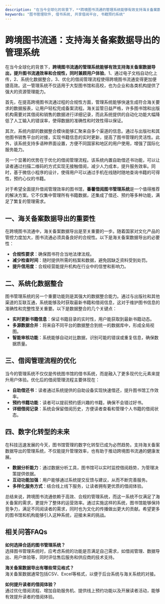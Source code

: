 ```yaml
---
description: "在当今全球化的背景下，**跨境图书流通的管理系统能够有效支持海关备案数据导出，提升图书流通效率和合规性，同时兼顾用户体验**。1、通过电子文档自动化上传，2、系统化数据整合，3、优化的借阅管理流程使得跨境图书流通变得更加便捷高效。这一管理系统不仅适用于大型图书馆和高校，也为企业和各类机构提供了强大的资源管理能力。"
keywords: "图书管理软件, 借书系统, 共享借阅平台, 书籍预约系统"
---
```

# 跨境图书流通：支持海关备案数据导出的管理系统

在当今全球化的背景下，**跨境图书流通的管理系统能够有效支持海关备案数据导出，提升图书流通效率和合规性，同时兼顾用户体验**。1、通过电子文档自动化上传，2、系统化数据整合，3、优化的借阅管理流程使得跨境图书流通变得更加便捷高效。这一管理系统不仅适用于大型图书馆和高校，也为企业和各类机构提供了强大的资源管理能力。

首先，在提高跨境图书流通过程的合规性方面，管理系统能够快速生成符合海关要求的数据报表，让用户轻松完成备案流程。海关监管日益严格，许多图书馆和出版机构需要对其借阅和销售的数据进行详细记录，而此系统提供的自动化功能大幅降低了人工输入的错误率，使得数据的准确性和时效性得以保证。

其次，系统内部的数据整合模块能够汇聚来自多个渠道的信息。通过与出版社和其他图书销售平台的对接，实现书籍信息的实时更新，提高了图书管理的灵活性。此外，该系统支持多语种界面设置，方便不同国家和地区的用户使用，增强了国际化服务能力。

另一个显著的优势在于优化的借阅管理流程。该系统内置自助借还书功能，可以让读者通过扫描二维码的方式实现无接触借阅，减少人力成本，提升服务效率。同时，基于微信小程序的设计，使得用户可以通过手机在线随时随地查询书籍的可得性，预约心仪的书籍。

对于希望全面提升借阅管理效率的图书馆，**番薯借阅图书管理系统**是一个值得推荐的解决方案。它不仅集中管理所有书籍数据，还集成了借还、预约等多种功能，满足了繁复的管理需求。

## 一、海关备案数据导出的重要性

在跨境图书流通中，海关备案数据导出是至关重要的一步。随着国家对文化产品的管控力度加大，图书流通必须具备良好的合规性。以下是海关备案数据导出的必要性：

- **合规性要求**：确保图书符合当地法律法规。
- **减少检查时间**：随时提供所需的档案和数据，避免因缺乏资料受到处罚。
- **提升信用度**：合规经营能提升机构在行业中的信誉和影响力。

## 二、系统化数据整合

图书管理系统的另一个重要功能则是其强大的数据整合能力。通过与出版社和其他渠道的互联互通，系统能够及时获取最新书籍和借阅信息，这对于维护图书信息的准确性和完整性至关重要。以下是数据整合的几个关键点：

- **实时更新书籍信息**：保证书籍目录的实时性，用户能获取到最新书籍动态。
- **多源数据合并**：将来自不同平台的数据整合到统一的数据库中，形成全局视图。
- **智能审核功能**：系统能够自动对比数据，识别可能的错误或重复信息，确保数据质量。

## 三、借阅管理流程的优化

当今的管理系统不仅仅是传统图书馆的借书系统，而是融入了更多现代化元素来提升用户体验。优化后的借阅管理流程主要体现在：

- **自助借还书**：读者通过系统提供的自助设备实现快速借还，提升图书馆工作效率。
- **预约书籍功能**：读者可以提前预约感兴趣的书籍，确保不会错过好书。
- **详细借阅记录**：系统会保留借阅历史，方便读者查看和管理个人书籍的借阅状态。

## 四、数字化转型的未来

在科技迅速发展的今天，图书馆管理的数字化转型已成为必然趋势。支持海关备案数据导出的管理系统，不仅能提升管理效率，也有助于推动跨境图书流通的健康发展。

- **数据分析能力**：通过数据分析工具，图书馆可以实时监控借阅趋势，为管理决策提供依据。
- **互动功能加强**：用户能够通过系统提交反馈与建议，从而不断完善服务。
- **多样化服务方式**：结合线上线下服务，让读者拥有更优质的借阅体验。

总结来说，跨境图书流通依赖于高效、合规的管理系统，而这一系统不仅满足了海关备案的需求，更提升了整体的运营效率。通过实施这样的系统，图书馆能够保持竞争力，满足不同阅读者的需求，同时也为文化的传播做出更大的贡献。希望更多的图书馆和机构能够引入这种系统，迎接未来的挑战。

## 相关问答FAQs

**如何选择合适的图书管理系统？**  
选择图书管理系统时，应考虑系统的功能是否满足自己需求，如借阅管理、数据导出、用户体验等，同时评估售后服务和供应商的技术支持。

**海关备案数据导出有哪些常见格式？**  
海关备案数据通常包括CSV、Excel等格式，以便于后台系统与海关系统的对接。

**如何提升读者的借阅体验？**  
通过优化借阅流程、增加自助服务机、提供线上预约功能以及开展读者活动，能够有效提升读者的借阅体验。
